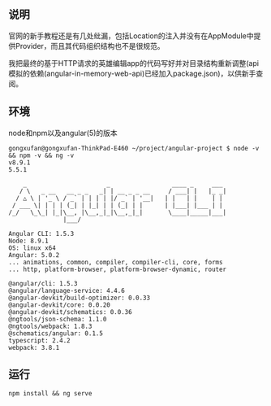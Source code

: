 ## 说明
官网的新手教程还是有几处纰漏，包括Location的注入并没有在AppModule中提供Provider，而且其代码组织结构也不是很规范。

我把最终的基于HTTP请求的英雄编辑app的代码写好并对目录结构重新调整(api模拟的依赖(angular-in-memory-web-api)已经加入package.json)，以供新手查阅。
## 环境
node和npm以及angular(5)的版本
```
gongxufan@gongxufan-ThinkPad-E460 ~/project/angular-project $ node -v && npm -v && ng -v
v8.9.1
5.5.1

    _                      _                 ____ _     ___
   / \   _ __   __ _ _   _| | __ _ _ __     / ___| |   |_ _|
  / △ \ | '_ \ / _` | | | | |/ _` | '__|   | |   | |    | |
 / ___ \| | | | (_| | |_| | | (_| | |      | |___| |___ | |
/_/   \_\_| |_|\__, |\__,_|_|\__,_|_|       \____|_____|___|
               |___/
    
Angular CLI: 1.5.3
Node: 8.9.1
OS: linux x64
Angular: 5.0.2
... animations, common, compiler, compiler-cli, core, forms
... http, platform-browser, platform-browser-dynamic, router

@angular/cli: 1.5.3
@angular/language-service: 4.4.6
@angular-devkit/build-optimizer: 0.0.33
@angular-devkit/core: 0.0.20
@angular-devkit/schematics: 0.0.36
@ngtools/json-schema: 1.1.0
@ngtools/webpack: 1.8.3
@schematics/angular: 0.1.5
typescript: 2.4.2
webpack: 3.8.1

```
## 运行
```
npm install && ng serve
```
